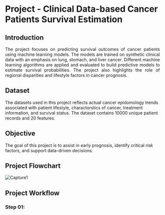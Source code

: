# Project - Clinical Data-based Cancer Patients Survival Estimation

## Introduction
<p align="justify">
The project focuses on predicting survival outcomes of cancer patients using machine learning models. The models are trained on synthetic clinical data with an emphasis on lung, stomach, and liver cancer. Different machine learning algorithms are applied and evaluated to build predictive models to estimate survival probabilities. The project also highlights the role of regional disparities and lifestyle factors in cancer prognosis.

## Dataset
The datasets used in this project reflects actual cancer epidomology trends associated with patient lifestyle, charactorstics of cancer, treatment information, and survival status. The dataset contains 10000 unique patient records and 20 features. 
## Objective
The goal of this project is to assist in early prognosis, identify critical risk factors, and support data-driven decisions.
## Project Flowchart
![Capture1](https://github.com/user-attachments/assets/347cab9e-9b91-4cb5-9d60-caaefe84a1e1)
## Project Workflow
### Step 01: 
